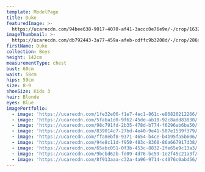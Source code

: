 ```yaml
---
template: ModelPage
title: Duke
featuredImage: >-
  https://ucarecdn.com/94bee638-9017-4070-af41-3accc0e76e9e/-/crop/1632x808/0,308/-/preview/
imageThumbnail: >-
  https://ucarecdn.com/db792443-3a77-459a-afeb-cdffc9b3208d/-/crop/286x250/255,0/-/preview/
firstName: Duke
collection: Boys
height: 142cm
measurementType: chest
bust: 60cm
waist: 58cm
hips: 59cm
size: 8-9
shoeSize: Kids 3
hair: Blonde
eyes: Blue
imagePortfolio:
  - image: 'https://ucarecdn.com/1fe32e06-f1e7-4ec1-861c-e80820212266/'
  - image: 'https://ucarecdn.com/5faba1d0-9f62-45de-ab10-92c8add83830/'
  - image: 'https://ucarecdn.com/98c791fd-2b35-478d-b774-f6296ab6ba50/'
  - image: 'https://ucarecdn.com/839014c7-27bd-4e40-9e41-507e1539f379/'
  - image: 'https://ucarecdn.com/ffa8ebf8-9371-4654-b4ce-b4b95fa5b606/'
  - image: 'https://ucarecdn.com/94e8c11d-f950-483c-8360-86a667917d38/'
  - image: 'https://ucarecdn.com/65abc051-0f3b-453c-8832-2fe65e9c13a3/'
  - image: 'https://ucarecdn.com/9bcbd62b-fd09-4d76-bc59-1e2f45c21a3f/'
  - image: 'https://ucarecdn.com/8f913aaa-c32a-4a96-9714-c4076c0abd56/'
---
```


